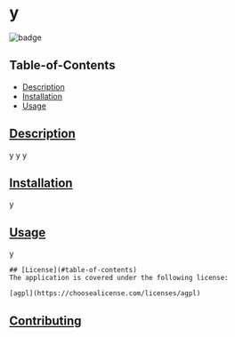 # y
    
  
  ![badge](https://img.shields.io/badge/license-agpl-blue)
    
  ## Table-of-Contents
  * [Description](#description)
  * [Installation](#installation)
  * [Usage](#usage)
  
  ## [Description](#table-of-contents)
  y
  y
  y
  ## [Installation](#table-of-contents)
  y
  ## [Usage](#table-of-contents)
  y
  
  
    ## [License](#table-of-contents)
    The application is covered under the following license:
    
    [agpl](https://choosealicense.com/licenses/agpl)
      
      
  ## [Contributing](#table-of-contents)
